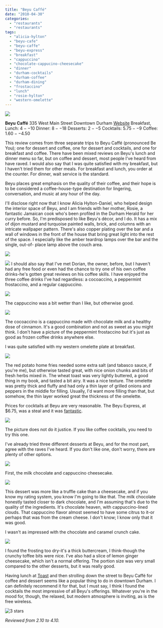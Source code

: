 ```yaml
---
title: "Beyu Caffé"
date: "2010-04-30"
categories:
  - "restaurants"
  - "restaurants"
tags:
  - "alicia-hylton"
  - "beyu-cafe"
  - "beyu-caffe"
  - "beyu-express"
  - "breakfast"
  - "cappuccino"
  - "chocolate-cappucino-cheesecake"
  - "dinner"
  - "durham-cocktails"
  - "durham-coffee"
  - "durham-dining"
  - "frostaccino"
  - "lunch"
  - "rosie-hylton"
  - "western-omelette"
---
```


![](http://www.thegourmez.com/gourmez/photos/beyucaffe05.JPG)

**Beyu** **Caffé** 335 West Main Street Downtown Durham [Website](http://www.beyucaffe.com/) Breakfast, Lunch: $4--$10 Dinner: $8--$18 Desserts: $2--$5 Cocktails: $5.75--$9 Coffee: $1.60--$4.50

This review comes from three separate trips to Beyu Caffé (pronounced Be You); one for dessert and coffee, one for dessert and cocktails, and one for breakfast and coffee. There have been mixed reviews on Beyu's lunch and dinner menu so far, but on coffee and dessert, most people I've heard from have raved. I would also say that I was quite satisfied with my breakfast, but I haven't tried them for other meals. For breakfast and lunch, you order at the counter. For dinner, wait service is the standard.

Beyu places great emphasis on the quality of their coffee, and their hope is to be considered a coffee-house-type destination for lingering, conversation, and music at any hour of the day.

I'll disclose right now that I know Alicia Hylton-Daniel, who helped design the interior space of Beyu, and I am friends with her mother, Rosie, a fantastic Jamaican cook who's been profiled in the Durham Herald for her curry before. So, I'm predisposed to like Beyu's décor, and I do. It has a mix of dijon mustard and turquoise painted walls, brick, and columns with an intricate wallpaper pattern. There's also copper plating over the bar and a wall of windows in the front of the house that bring great light into the rest of the space. I especially like the amber teardrop lamps over the bar and the single, out-of- place lamp above the couch area.

![](http://www.thegourmez.com/gourmez/photos/beyucaffe06.JPG)

![](http://www.thegourmez.com/gourmez/photos/beyucaffe10.JPG)  I should also say that I've met Dorian, the owner, before, but I haven't had any free food or even had the chance to try one of his own coffee drinks-he's gotten great reviews on his coffee skills. I have enjoyed the three coffee drinks I've had regardless: a cocoaccino, a peppermint frostaccino, and a regular cappuccino.

![](http://www.thegourmez.com/gourmez/photos/beyucaffe08.JPG)

The cappuccino was a bit wetter than I like, but otherwise good.

![](http://www.thegourmez.com/gourmez/photos/beyucaffe03.jpg)

The cocoaccino is a cappuccino made with chocolate milk and a healthy dose of cinnamon. It's a good combination and not as sweet as you might think. I don't have a picture of the peppermint frostaccino but it's just as good as frozen coffee drinks anywhere else.

I was quite satisfied with my western omelette plate at breakfast.

![](http://www.thegourmez.com/gourmez/photos/beyucaffe07.JPG)

The red potato home fries needed some extra salt (and tabasco sauce, if you're me), but otherwise tasted great, with nice onion chunks and bits of fresh herbs mixed in. The wheat toast was very lightly buttered, a good thing in my book, and tasted a bit airy. It was a nice texture. The omelette was pretty thick and fluffy and had only a thin layer of grilled onions and peppers in the middle for filling. Usually, I'd want more filling than that, but somehow, the thin layer worked great the thickness of the omelette.

Prices for cocktails at Beyu are very reasonable. The Beyu Express, at $6.75, was a steal and it was [fantastic](http://www.thegourmez.com/?p=895).

![](http://www.thegourmez.com/gourmez/photos/beyu1.jpg)

The picture does not do it justice. If you like coffee cocktails, you need to try this one.

I've already tried three different desserts at Beyu, and for the most part, agree with the raves I've heard. If you don't like one, don't worry, there are plenty of other options.

![](http://www.thegourmez.com/gourmez/photos/beyucaffe09.JPG)

First, the milk chocolate and cappuccino cheesecake.

![](http://www.thegourmez.com/gourmez/photos/beyu2.jpg)

This dessert was more like a truffle cake than a cheesecake, and if you know my rating system, you know I'm going to like that. The milk chocolate honestly tasted closer to dark chocolate, and I'm assuming that's due to the quality of the ingredients. It's chocolate heaven, with cappuccino-lined clouds. That cappuccino flavor almost seemed to have some citrus to it-or perhaps that was from the cream cheese. I don't know; I know only that it was good.

I wasn't as impressed with the chocolate and caramel crunch cake.

![](http://www.thegourmez.com/gourmez/photos/beyucaffe04.jpg)

I found the frosting too dry-it's a thick buttercream, I think-though the crunchy toffee bits were nice. I've also had a slice of lemon ginger cheesecake, which isn't a normal offering. The portion size was very small compared to the other desserts, but it was really good.

Having lunch at [Toast](../../../../../?p=1165) and then strolling down the street to Beyu Caffé for coffee and dessert seems like a popular thing to do in downtown Durham. I can definitely recommend it for that, but I must say, I think I found the cocktails the most impressive of all Beyu's offerings. Whatever you're in the mood for, though, the relaxed, but modern atmosphere is inviting, as is the free wireless.




<div class="caption">

![3 stars](http://s3.amazonaws.com/thegourmez-wpmedia/2009/02/rating_avocado1.gif "rating_avocado1")</div>


_Reviewed from 2.10 to 4.10._
